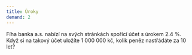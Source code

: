 ```yaml
---
title: Úroky
demand: 2
---
```


Fíha banka a.s. nabízí na svých stránkách spořící účet s úrokem 2.4 %. Když si na takový účet uložíte 1&nbsp;000&nbsp;000&nbsp;kč, kolik peněz nastřádáte za 10 let?
